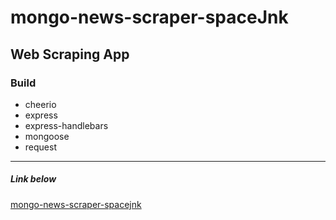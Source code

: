 # mongo-news-scraper-spaceJnk

## Web Scraping App

### Build

+  cheerio
+  express
+  express-handlebars
+  mongoose
+  request

---
##### Link below

[mongo-news-scraper-spacejnk](https://floating-coast-38309.herokuapp.com/articles )